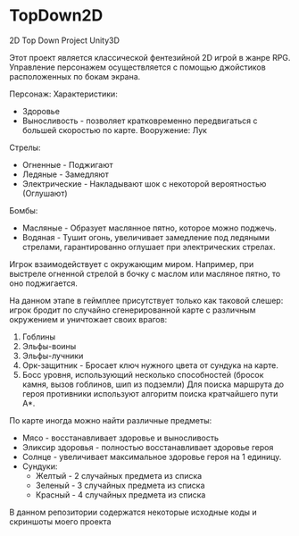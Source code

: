 # TopDown2D
2D Top Down Project Unity3D

Этот проект является классической фентезийной 2D игрой в жанре RPG. Управление персонажем осуществляется с помощью джойстиков расположенных по бокам экрана.

Персонаж:
Характеристики:
- Здоровье
- Выносливость - позволяет кратковременно передвигаться с большей скоростью по карте. 
Вооружение: Лук

Стрелы:
- Огненные - Поджигают
- Ледяные - Замедляют
- Электрические - Накладывают шок с некоторой вероятностью (Оглушают)

Бомбы:
- Масляные - Образует маслянное пятно, которое можно поджечь.
- Водяная - Тушит огонь, увеличивает замедление под ледяными стрелами, гарантированно оглушает при электрических стрелах.

Игрок взаимодействует с окружающим миром. Например, при выстреле огненной стрелой в бочку с маслом или масляное пятно, то оно поджигается.

На данном этапе в геймплее присутствует только как таковой слешер: игрок бродит по случайно сгенерированной карте с различным окружением и уничтожает своих врагов:
1. Гоблины
2. Эльфы-воины
3. Эльфы-лучники
4. Орк-защитник - Бросает ключ нужного цвета от сундука на карте.
5. Босс уровня, использующий несколько способностей (бросок камня, вызов гоблинов, шип из подземли) 
Для поиска маршрута до героя противники используют алгоритм поиска кратчайшего пути А*.

По карте иногда можно найти различные предметы:
- Мясо - восстанавливает здоровье и выносливость
- Эликсир здоровья - полностью восстанавливает здоровье героя
- Солнце - увеличивает максимальное здоровье героя на 1 единицу.
- Сундуки:
  - Желтый - 2 случайных предмета из списка
  - Зеленый - 3 случайных предмета из списка
  - Красный - 4 случайных предмета из списка

В данном репозитории содержатся некоторые исходные коды и скриншоты моего проекта
